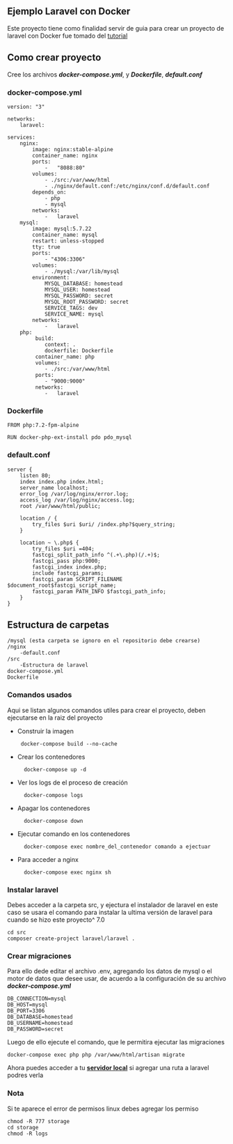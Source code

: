 ## Ejemplo Laravel con Docker

Este proyecto tiene como finalidad servir de guia para crear un proyecto de laravel con Docker
fue tomado del [tutorial](https://www.youtube.com/watch?v=5N6gTVCG_rw) 

## Como crear proyecto

Cree los archivos ***docker-compose.yml***, y ***Dockerfile***, ***default.conf***

### docker-compose.yml
    version: "3"

    networks: 
        laravel:

    services: 
        nginx:
            image: nginx:stable-alpine
            container_name: nginx
            ports: 
                -   "8088:80"
            volumes: 
                - ./src:/var/www/html
                - ./nginx/default.conf:/etc/nginx/conf.d/default.conf
            depends_on: 
                - php
                - mysql 
            networks: 
                -   laravel
        mysql:
            image: mysql:5.7.22
            container_name: mysql
            restart: unless-stopped
            tty: true
            ports: 
                - "4306:3306"
            volumes: 
                - ./mysql:/var/lib/mysql
            environment: 
                MYSQL_DATABASE: homestead
                MYSQL_USER: homestead
                MYSQL_PASSWORD: secret
                MYSQL_ROOT_PASSWORD: secret
                SERVICE_TAGS: dev
                SERVICE_NAME: mysql            
            networks: 
                -   laravel
        php:
             build:     
                context: .
                dockerfile: Dockerfile
             container_name: php
             volumes: 
                - ./src:/var/www/html
             ports: 
                - "9000:9000"
             networks: 
                -   laravel

### Dockerfile

    FROM php:7.2-fpm-alpine

    RUN docker-php-ext-install pdo pdo_mysql

### default.conf

    server {
        listen 80;
        index index.php index.html;
        server_name localhost;
        error_log /var/log/nginx/error.log;
        access_log /var/log/nginx/access.log;
        root /var/www/html/public;

        location / {
            try_files $uri $uri/ /index.php?$query_string; 
        }

        location ~ \.php$ {
            try_files $uri =404;
            fastcgi_split_path_info ^(.+\.php)(/.+)$;
            fastcgi_pass php:9000;
            fastcgi_index index.php;
            include fastcgi_params;
            fastcgi_param SCRIPT_FILENAME $document_root$fastcgi_script_name;
            fastcgi_param PATH_INFO $fastcgi_path_info;
        } 
    }
## Estructura de carpetas

    /mysql (esta carpeta se ignoro en el repositorio debe crearse)
    /nginx
        -default.conf
    /src
        -Estructura de laravel
    docker-compose.yml
    Dockerfile

### Comandos usados
Aqui se listan algunos comandos utiles para crear el proyecto, deben ejecutarse en la raiz del proyecto

-  Construir la imagen 

        docker-compose build --no-cache 

- Crear los contenedores

        docker-compose up -d

- Ver los logs de el proceso de creación  

        docker-compose logs

- Apagar los contenedores   

        docker-compose down

- Ejecutar comando en los contenedores

        docker-compose exec nombre_del_contenedor comando a ejectuar

- Para acceder a nginx 

        docker-compose exec nginx sh

### Instalar laravel
Debes acceder a la carpeta src, y ejectura el instalador de laravel en este caso se usara el comando para instalar la ultima versión de laravel para cuando se hizo este proyecto^ 7.0
    
    cd src
    composer create-project laravel/laravel .
### Crear migraciones
Para ello dede editar el archivo .env, agregando los datos de mysql o el motor de datos que desee usar, de acuerdo a la configuración de su archivo ***docker-compose.yml***

    DB_CONNECTION=mysql
    DB_HOST=mysql
    DB_PORT=3306
    DB_DATABASE=homestead
    DB_USERNAME=homestead
    DB_PASSWORD=secret

Luego de ello ejecute el comando, que le permitira ejecutar las migraciones

    docker-compose exec php php /var/www/html/artisan migrate


Ahora puedes acceder a tu **[servidor local](localhost:8088)** si agregar una ruta a laravel podres verla

### Nota 
Si te aparece el error de permisos linux debes agregar los permiso

    chmod -R 777 storage
    cd storage  
    chmod -R logs
